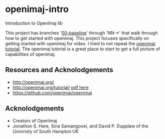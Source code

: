 # openimaj-intro
Introduction to OpenImaj lib

This project has branches '[00-baseline](https://github.com/jchase50/openimaj-intro/tree/00-baseline)' through 'NN-*' that walk through how to get started with openimaj. This project focuses specifically on getting started with openimaj for video. I tried to not repeat the [openimaj tutorial](http://openimaj.org/tutorial/). The openimaj tutorial is a great place to start to get a full picture of capabilities of openimaj.

## Resources and Acknolodgements
* http://openimaj.org/
* http://openimaj.org/tutorial/  [pdf here](docs/openimaj-tutorial.pdf)
* https://github.com/openimaj/openimaj

## Acknolodgements
* Creators of OpenImaj
 * Jonathon S. Hare, Sina Samangooei, and David P. Dupplaw of the Univiristy of South Hampton UK
